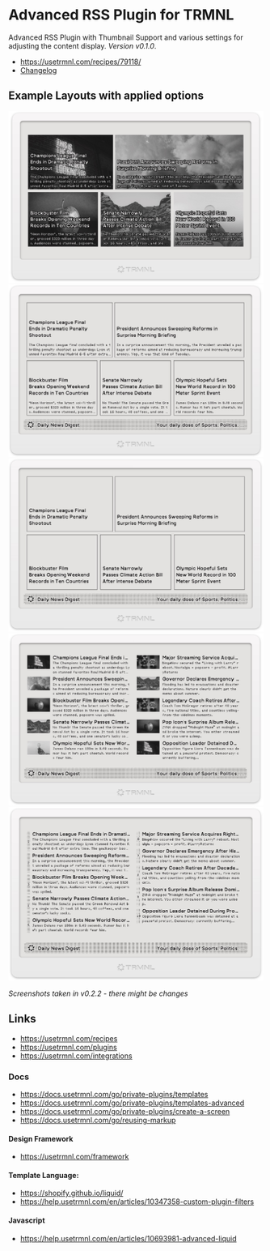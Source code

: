 # Advanced RSS Plugin for TRMNL
Advanced RSS Plugin with Thumbnail Support and various settings for adjusting the content display. _Version v0.1.0_.

- https://usetrmnl.com/recipes/79118/
- [Changelog](https://github.com/heroheman/trmnl_advanced_rss/blob/main/CHANGELOG.md)

## Example Layouts with applied options
![Layout: Grid, Show Images, Show Description](screenshots/full_grid_images.jpg)
![Layout: Grid, No Images, Show Description](screenshots/full_grid_no-images.jpg)
![Layout: Grid, No Images, No Description](screenshots/full_grid_no-images_no-description.jpg)
![Layout: List, Show Images](screenshots/full_list_images.jpg)
![Layout: list, No Images](screenshots/full_list_no-images.jpg)

_Screenshots taken in *v0.2.2* - there might be changes_

## Links

- https://usetrmnl.com/recipes
- https://usetrmnl.com/plugins
- https://usetrmnl.com/integrations

### Docs
- https://docs.usetrmnl.com/go/private-plugins/templates
- https://docs.usetrmnl.com/go/private-plugins/templates-advanced
- https://docs.usetrmnl.com/go/private-plugins/create-a-screen
- https://docs.usetrmnl.com/go/reusing-markup

#### Design Framework
- https://usetrmnl.com/framework
#### Template Language: 
- https://shopify.github.io/liquid/
- https://help.usetrmnl.com/en/articles/10347358-custom-plugin-filters
#### Javascript
- https://help.usetrmnl.com/en/articles/10693981-advanced-liquid